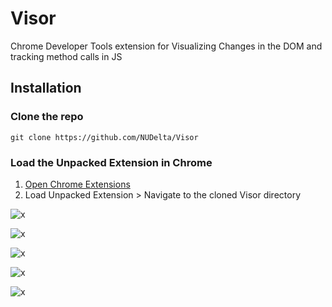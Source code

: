 # Visor
Chrome Developer Tools extension for Visualizing Changes in the DOM and tracking method calls in JS

## Installation

### Clone the repo

    git clone https://github.com/NUDelta/Visor

### Load the Unpacked Extension in Chrome

1. [Open Chrome Extensions](chrome://extensions/)
2. Load Unpacked Extension > Navigate to the cloned Visor directory

![x](https://raw.githubusercontent.com/NUDelta/Visor/master/dist/img/demo0.png "")

![x](https://raw.githubusercontent.com/NUDelta/Visor/master/dist/img/demo1.png "")

![x](https://raw.githubusercontent.com/NUDelta/Visor/master/dist/img/demo2.png "")

![x](https://raw.githubusercontent.com/NUDelta/Visor/master/dist/img/demo3.png "")

![x](https://raw.githubusercontent.com/NUDelta/Visor/master/dist/img/demo4.png "")

